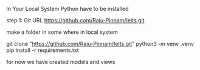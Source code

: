 In Your Local System Python have to be installed

step 1: Git URL https://github.com/Raju-Pinnam/Ielts.git

make a folder in some where in local system

git clone "https://github.com/Raju-Pinnam/Ielts.git"
python3 -m venv .venv
pip install -r requirements.txt

for now we have created models and views


